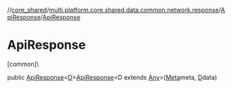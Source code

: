 //[core_shared](../../../index.md)/[multi.platform.core.shared.data.common.network.response](../index.md)/[ApiResponse](index.md)/[ApiResponse](-api-response.md)

# ApiResponse

[common]\

public [ApiResponse](index.md)&lt;[D](index.md)&gt;[ApiResponse](-api-response.md)&lt;D extends [Any](https://kotlinlang.org/api/latest/jvm/stdlib/kotlin/-any/index.html)&gt;([Meta](../../multi.platform.core.shared.domain.common.entity/-meta/index.md)meta, [D](index.md)data)
